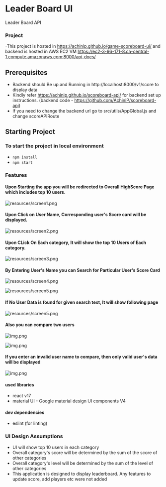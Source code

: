 # Leader Board UI
Leader Board API

### Project

-This project is hosted in
https://achinip.github.io/game-scoreboard-ui/
and backend is hosted in AWS EC2 VM https://ec2-3-96-171-8.ca-central-1.compute.amazonaws.com:8000/api-docs/

## Prerequisites
- Backend should Be up and Running in http://localhost:8000/v1/score to display data
- Kindly refer https://achinip.github.io/scoreboard-api/ for backend set up instructions. (backend code - https://github.com/AchiniP/scoreboard-api)
- If you need to change the backend url go to src/utils/AppGlobal.js and change scoreAPIRoute 


## Starting Project


### To start the project in local environment
 
- `npm install
  `
- `npm start
  `

### Features

#### Upon Starting the app you will be redirected to Overall HighScore Page which includes top 10 users.

![resources/screen1.png](resources/screen1.PNG)

#### Upon Click on User Name, Corresponding user's Score card will be displayed.

![resources/screen2.png](resources/screen2.PNG)

#### Upon CLick On Each category, It will show the top 10 Users of Each category.

![resources/screen3.png](resources/screen3.PNG)

#### By Entering User's Name you can Search for Particular User's Score Card

![resources/screen4.png](resources/screen4.PNG)

![resources/screen5.png](resources/screen5.PNG)

#### If No User Data is found for given search text, It will show following page

![resources/screen5.png](resources/screen6.PNG)

#### Also you can compare two users 

![img.png](resources/screen7.PNG)

![img.png](resources/screen8.PNG)

#### If you enter an invalid user name to compare, then only valid user's data will be displayed

![img.png](resources/screen9.PNG)

#### used libraries

- react v17
- material UI - Google material design UI components V4

#### dev dependencies
- eslint (for linting)

### UI Design Assumptions

- UI will show top 10 users in each category
- Overall category's score will be determined by the sum of the score of other categories
- Overall category's level will be determined by the sum of the level of other categories
- This application is designed to display leaderboard. Any features to update score, add players etc were not added

